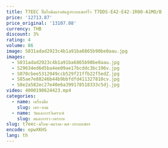 ```yaml
---
title: T7EEC ปั๊มใบมีดแรงดันสูงระบบเซอร์โว T7DDS-E42-E42-1R00-A1MO/B
price: '12713.87'
price_original: '13107.08'
currency: THB
discount: 3%
rating: 4
volume: 86
image: S031adad2923c4b1a91ba6865b90be0aau.jpg
images:
  - S031adad2923c4b1a91ba6865b90be0aau.jpg
  - S29634ed6d5ba4ee09ae17bcddc3bc196v.jpg
  - S070cbee5312949ccb529f21ffb22f5edZ.jpg
  - S85ae7e88246b44b9bbfdfd411327810cv.jpg
  - S8e2a582ec27e40e6a399178518333c5dj.jpg
video: 4000198624423.mp4
categories:
  - name: เครื่องมือ
    slug: เคร-องม
  - name: วัดและการวิเคราะห์
    slug: ดและการว-เคราะห
slug: t7eec-มใบม-ดแรงด-นส-งระบบเซอร
encode: opwXKHS
lang: th
---
```

  